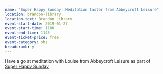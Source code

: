 ```yaml
---
name: "Super Happy Sunday: Meditation taster from Abbeycroft Leisure"
location: brandon-library
location-text: Brandon Library
event-start-date: 2019-01-27
event-start-time: 1100
event-end-time: 1145
event-ticket-price: free
event-category: shs
breadcrumb: y
---
```


Have a go at meditation with Louise from Abbeycroft Leisure as part of [Super Happy Sunday](/super-happy-sunday/)
